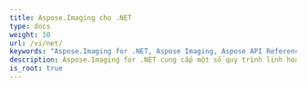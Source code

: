 ```yaml
---
title: Aspose.Imaging cho .NET
type: docs
weight: 10
url: /vi/net/
keywords: "Aspose.Imaging for .NET, Aspose Imaging, Aspose API Reference."
description: Aspose.Imaging for .NET cung cấp một số quy trình linh hoạt để tạo và xử lý hình ảnh trong các ứng dụng .NET.
is_root: true
---
```

